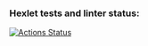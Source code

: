 ### Hexlet tests and linter status:
[![Actions Status](https://github.com/Lo0lode/frontend-project-46/actions/workflows/hexlet-check.yml/badge.svg)](https://github.com/Lo0lode/frontend-project-46/actions)